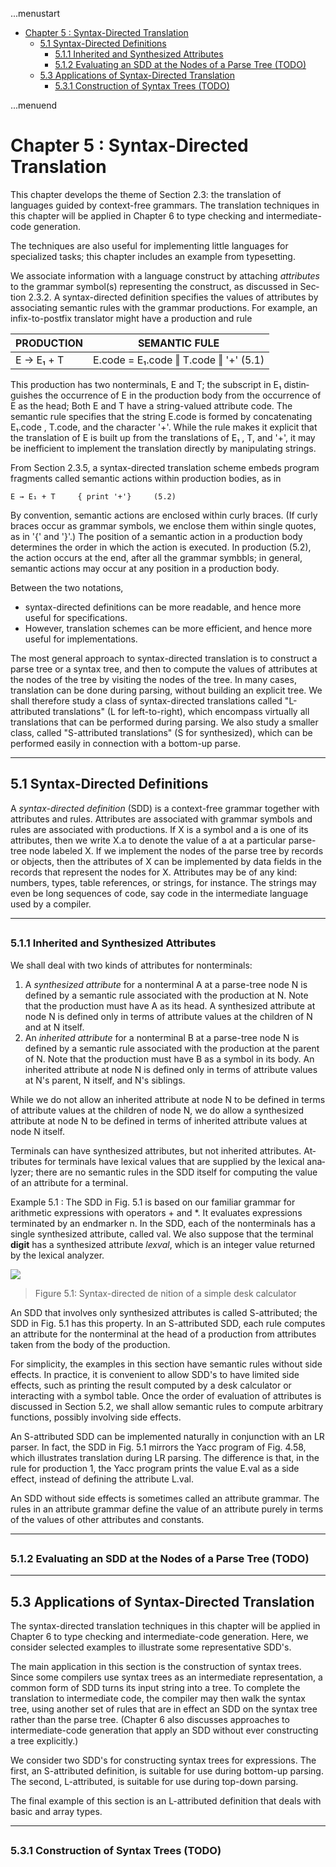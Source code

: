 ...menustart

 - [Chapter 5 : Syntax-Directed Translation](#540b35b48067336ac81ed72b19b2d25d)
     - [5.1 Syntax-Directed Definitions](#c17f9eaa10ce812de9972d19e5f8c9d6)
         - [5.1.1 Inherited and Synthesized Attributes](#04ebabaa61165c801fcaf1d9edb7eb0e)
         - [5.1.2 Evaluating an SDD at the Nodes of a Parse Tree  (TODO)](#6a8f31023d1957d6a63144698dc91303)
     - [5.3 Applications of Syntax-Directed Translation](#b0f40c652517be0bfddc1eec315f7fc6)
         - [5.3.1 Construction of Syntax Trees  (TODO)](#e3e96ea672ac084ac9f816eef5a05639)

...menuend


<h2 id="540b35b48067336ac81ed72b19b2d25d"></h2>

# Chapter 5 : Syntax-Directed Translation

This chapter develops the theme of Section 2.3: the translation of languages guided by context-free grammars. The translation techniques in this chapter will be applied in Chapter 6 to type checking and intermediate-code generation.

The techniques are also useful for implementing little languages for specialized tasks; this chapter includes an example from typesetting.

We associate information with a language construct by attaching *attributes* to the grammar symbol(s) representing the construct, as discussed in Sec­ tion 2.3.2. A syntax-directed definition specifies the values of attributes by associating semantic rules with the grammar productions. For example, an infix-to-postfix translator might have a production and rule 

 PRODUCTION | SEMANTIC FULE
 --- | ---
E → E₁ + T  |  E.code = E₁.code ‖ T.code ‖ '+'   (5.1)

This production has two nonterminals, E and T; the subscript in E₁ distin­guishes the occurrence of E in the production body from the occurrence of E as the head; Both E and T have a string-valued attribute code. The semantic rule specifies that the string E.code is formed by concatenating E₁.code , T.code, and the character '+'. While the rule makes it explicit that the translation of E is built up from the translations of E₁ , T, and '+', it may be inefficient to implement the translation directly by manipulating strings.

From Section 2.3.5, a syntax-directed translation scheme embeds program fragments called semantic actions within production bodies, as in

```
E → E₁ + T     { print '+'}     (5.2)
```

By convention, semantic actions are enclosed within curly braces. (If curly braces occur as grammar symbols, we enclose them within single quotes, as in '{' and '}'.)  The position of a semantic action in a production body determines the order in which the action is executed. In production (5.2), the action occurs at the end, after all the grammar symbbls; in general, semantic actions may occur at any position in a production body.


Between the two notations, 

 - syntax-directed definitions can be more readable, and hence more useful for specifications. 
 - However, translation schemes can be more efficient, and hence more useful for implementations. 

The most general approach to syntax-directed translation is to construct a parse tree or a syntax tree, and then to compute the values of attributes at the nodes of the tree by visiting the nodes of the tree. In many cases, translation can be done during parsing, without building an explicit tree. We shall therefore study a class of syntax-directed translations called "L-attributed translations" (L for left-to-right), which encompass virtually all translations that can be performed during parsing. We also study a smaller class, called "S-attributed translations" (S for synthesized), which can be performed easily in connection with a bottom-up parse.

---

<h2 id="c17f9eaa10ce812de9972d19e5f8c9d6"></h2>

## 5.1 Syntax-Directed Definitions

A *syntax-directed definition* (SDD) is a context-free grammar together with attributes and rules. Attributes are associated with grammar symbols and rules are associated with productions. If X is a symbol and a is one of its attributes, then we write X.a to denote the value of a at a particular parse-tree node labeled X. If we implement the nodes of the parse tree by records or objects, then the attributes of X can be implemented by data fields in the records that represent the nodes for X. Attributes may be of any kind: numbers, types, table references, or strings, for instance. The strings may even be long sequences of code, say code in the intermediate language used by a compiler.

---

<h2 id="04ebabaa61165c801fcaf1d9edb7eb0e"></h2>

### 5.1.1 Inherited and Synthesized Attributes

We shall deal with two kinds of attributes for nonterminals:

 1. A *synthesized attribute* for a nonterminal A at a parse-tree node N is defined by a semantic rule associated with the production at N. Note that the production must have A as its head. A synthesized attribute at node N is defined only in terms of attribute values at the children of N and at N itself.
 2. An *inherited attribute* for a nonterminal B at a parse-tree node N is defined by a semantic rule associated with the production at the parent of N. Note that the production must have B as a symbol in its body. An inherited attribute at node N is defined only in terms of attribute values at N's parent, N itself, and N's siblings.

While we do not allow an inherited attribute at node N to be defined in terms of attribute values at the children of node N, we do allow a synthesized attribute at node N to be defined in terms of inherited attribute values at node N itself.

Terminals can have synthesized attributes, but not inherited attributes. At­tributes for terminals have lexical values that are supplied by the lexical ana­lyzer; there are no semantic rules in the SDD itself for computing the value of an attribute for a terminal.

Example 5.1 : The SDD in Fig. 5.1 is based on our familiar grammar for arithmetic expressions with operators + and \*. It evaluates expressions termi­nated by an endmarker n. In the SDD, each of the nonterminals has a single synthesized attribute, called val. We also suppose that the terminal **digit** has a synthesized attribute *lexval*, which is an integer value returned by the lexical analyzer.

![](https://raw.githubusercontent.com/mebusy/notes/master/imgs/Compiler_F5.1.png)

> Figure 5.1: Syntax-directed de nition of a simple desk calculator


An SDD that involves only synthesized attributes is called S-attributed; the SDD in Fig. 5.1 has this property. In an S-attributed SDD, each rule computes an attribute for the nonterminal at the head of a production from attributes taken from the body of the production.

For simplicity, the examples in this section have semantic rules without side effects. In practice, it is convenient to allow SDD's to have limited side effects, such as printing the result computed by a desk calculator or interacting with a symbol table. Once the order of evaluation of attributes is discussed in Section 5.2, we shall allow semantic rules to compute arbitrary functions, possibly involving side effects.

An S-attributed SDD can be implemented naturally in conjunction with an LR parser. In fact, the SDD in Fig. 5.1 mirrors the Yacc program of Fig. 4.58, which illustrates translation during LR parsing. The difference is that, in the rule for production 1, the Yacc program prints the value E.val as a side effect, instead of defining the attribute L.val.

An SDD without side effects is sometimes called an attribute grammar. The rules in an attribute grammar define the value of an attribute purely in terms of the values of other attributes and constants.

---

<h2 id="6a8f31023d1957d6a63144698dc91303"></h2>

### 5.1.2 Evaluating an SDD at the Nodes of a Parse Tree  (TODO)

---

<h2 id="b0f40c652517be0bfddc1eec315f7fc6"></h2>

## 5.3 Applications of Syntax-Directed Translation

The syntax-directed translation techniques in this chapter will be applied in Chapter 6 to type checking and intermediate-code generation. Here, we consider selected examples to illustrate some representative SDD's.

The main application in this section is the construction of syntax trees. Since some compilers use syntax trees as an intermediate representation, a common form of SDD turns its input string into a tree. To complete the translation to intermediate code, the compiler may then walk the syntax tree, using another set of rules that are in effect an SDD on the syntax tree rather than the parse tree. (Chapter 6 also discusses approaches to intermediate-code generation that apply an SDD without ever constructing a tree explicitly.) 

We consider two SDD's for constructing syntax trees for expressions. The first, an S-attributed definition, is suitable for use during bottom-up parsing. The second, L-attributed, is suitable for use during top-down parsing.

The final example of this section is an L-attributed definition that deals with basic and array types.


---

<h2 id="e3e96ea672ac084ac9f816eef5a05639"></h2>

### 5.3.1 Construction of Syntax Trees  (TODO)











